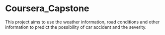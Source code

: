 # Coursera_Capstone
This project aims to use the weather information, road conditions and other information to predict the possibility of car accident and the severity.
